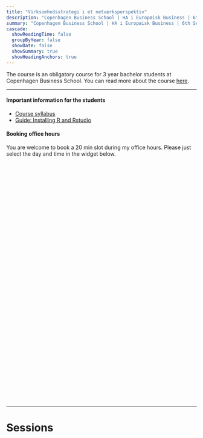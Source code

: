 ```yaml
---
title: "Virksomhedsstrategi i et netværksperspektiv"
description: "Copenhagen Business School | HA i Europæisk Business | 6th Semester"
summary: "Copenhagen Business School | HA i Europæisk Business | 6th Semester"
cascade:
  showReadingTime: false
  groupByYear: false
  showDate: false
  showSummary: true
  showHeadingAnchors: true
---
```


The course is an obligatory course for 3 year bachelor students at Copenhagen Business School. You can read more about the course [here](https://cbscanvas.instructure.com/courses/22821/modules/items/480509).

------------------------------------------------------------------------

#### Important information for the students

-   [Course syllabus](syllabus_2023.pdf)
-   [Guide: Installing R and Rstudio](setting_up_R.pdf)

#### Booking office hours

You are welcome to book a 20 min slot during my office hours. Please just select the day and time in the widget below.

<!-- Calendly inline widget begin -->
<div class="calendly-inline-widget" data-url="https://calendly.com/aga-ioa/20min?hide_event_type_details=1&hide_gdpr_banner=1" style="min-width:320px;height:630px;"></div>
<script type="text/javascript" src="https://assets.calendly.com/assets/external/widget.js" async></script>
<!-- Calendly inline widget end -->

------------------------------------------------------------------------

# Sessions
